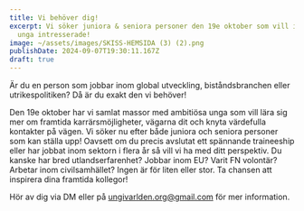 ```yaml
---
title: Vi behöver dig!
excerpt: Vi söker juniora & seniora personer den 19e oktober som vill inspirera
  unga intresserade!
image: ~/assets/images/SKISS-HEMSIDA (3) (2).png
publishDate: 2024-09-07T19:30:11.167Z
draft: true
---
```

<!--StartFragment-->

Är du en person som jobbar inom global utveckling, biståndsbranchen eller utrikespolitiken? Då är du exakt den vi behöver!



Den 19e oktober har vi samlat massor med ambitiösa unga som vill lära sig mer om framtida karrärsmöjligheter, vägarna dit och knyta värdefulla kontakter på vägen. Vi söker nu efter både juniora och seniora personer som kan ställa upp! Oavsett om du precis avslutat ett spännande traineeship eller har jobbat inom sektorn i flera år så vill vi ha med ditt perspektiv. Du kanske har bred utlandserfarenhet? Jobbar inom EU? Varit FN volontär? Arbetar inom civilsamhället? Ingen är för liten eller stor. Ta chansen att inspirera dina framtida kollegor! 



Hör av dig via DM eller på [ungivarlden.org@gmail.com](mailto:ungivarlden.org@gmail.com) för mer information.

<!--EndFragment-->